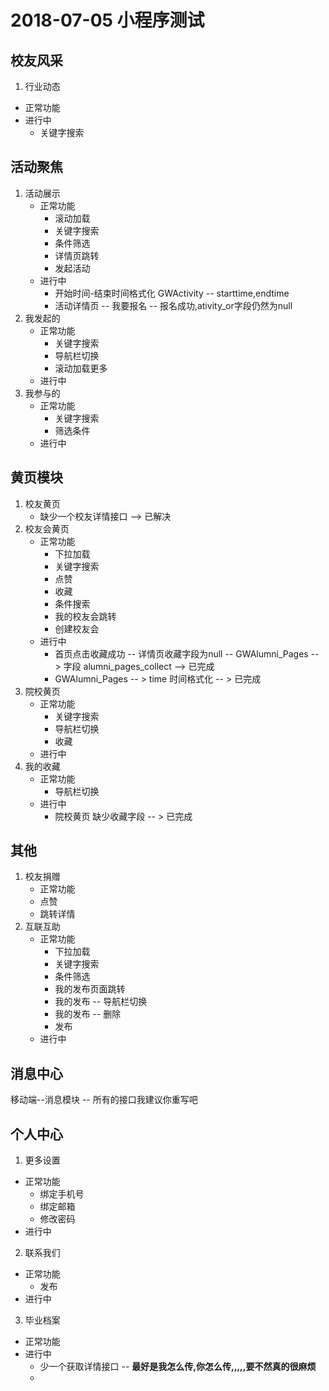 2018-07-05 小程序测试
===================

## 校友风采
1. 行业动态
  + 正常功能
  + 进行中
    + 关键字搜索

## 活动聚焦
1. 活动展示
    + 正常功能
      + 滚动加载
      + 关键字搜索
      + 条件筛选
      + 详情页跳转
      + 发起活动
    + 进行中 
      + 开始时间-结束时间格式化 GWActivity -- starttime,endtime
      + 活动详情页 -- 我要报名 -- 报名成功,ativity_or字段仍然为null
2. 我发起的
    + 正常功能
      + 关键字搜索
      + 导航栏切换
      + 滚动加载更多
    + 进行中 
3. 我参与的
    + 正常功能 
      + 关键字搜索
      + 筛选条件 
    + 进行中

## 黄页模块
1. 校友黄页
    +  缺少一个校友详情接口 --> 已解决
2. 校友会黄页
    + 正常功能
      + 下拉加载
      + 关键字搜索
      + 点赞
      + 收藏
      + 条件搜索
      + 我的校友会跳转
      + 创建校友会
    + 进行中
      + 首页点击收藏成功 -- 详情页收藏字段为null -- GWAlumni_Pages -- > 字段 alumni_pages_collect   --> 已完成
      + GWAlumni_Pages -- > time 时间格式化  -- > 已完成
3. 院校黄页
    + 正常功能
      + 关键字搜索
      + 导航栏切换
      + 收藏
    + 进行中 
4. 我的收藏
    + 正常功能
      + 导航栏切换 
    + 进行中 
      + 院校黄页 缺少收藏字段 -- > 已完成

## 其他
1. 校友捐赠
   + 正常功能
    + 点赞
    + 跳转详情 
2. 互联互助
    + 正常功能
      + 下拉加载
      + 关键字搜索
      + 条件筛选
      + 我的发布页面跳转
      + 我的发布 -- 导航栏切换
      + 我的发布 -- 删除
      + 发布
    + 进行中 

## 消息中心
 移动端--消息模块 -- 所有的接口我建议你重写吧


## 个人中心
1. 更多设置
  + 正常功能
    + 绑定手机号
    + 绑定邮箱
    + 修改密码
  + 进行中 
2. 联系我们
  + 正常功能
    + 发布
  + 进行中
3. 毕业档案
  + 正常功能
  + 进行中
    + 少一个获取详情接口 --  <b>最好是我怎么传,你怎么传,,,,,要不然真的很麻烦</b>
    + 